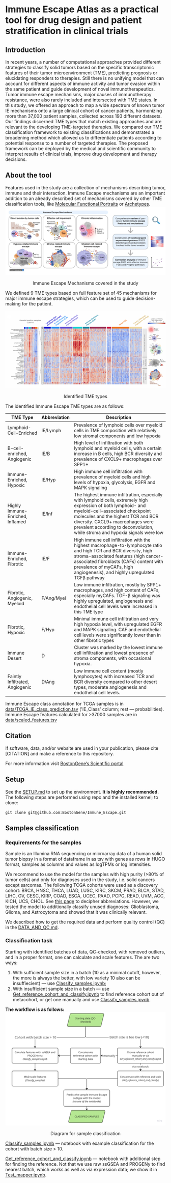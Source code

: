# Immune Escape Atlas as a practical tool for drug design and patient stratification in clinical trials

## Introduction

In recent years, a number of computational approaches provided different strategies to classify solid tumors based on the specific transcriptomic features of their tumor microenvironment (TME), predicting prognosis or elucidating responders to therapies. Still there is no unifying model that can account for different aspects of immune activity and tumor evasion within the same patient and guide development of novel immunotherapeutics. Tumor immune escape mechanisms, major causes of immunotherapy resistance, were also rarely included and intersected with TME states. In this study, we offered an approach to map a wide spectrum of known tumor IE mechanisms onto a large clinical cohort of cancer patients, harmonizing more than 37,000 patient samples, collected across 193 different datasets. Our findings discerned TME types that match existing approaches and are relevant to the developing TME-targeted therapies. We compared our TME classification framework to existing classifications and demonstrated a broadening method which allowed us to differentiate patients according to potential response to a number of targeted therapies. The proposed framework can be deployed by the medical and scientific community to interpret results of clinical trials, improve drug development and therapy decisions. 

## About the tool

Features used in the study are a collection of mechanisms describing tumor, immune and their interaction. Immune Escape mechanisms are an important addition to an already described set of mechanisms covered by other TME classification tools, like  [Molecular Functional Portraits](https://pubmed.ncbi.nlm.nih.gov/34019806/) or [Archetypes](https://pubmed.ncbi.nlm.nih.gov/34963056/).
![Immune_Escape_mechanisms](pics/Immune_Escape_mechanisms.jpg) 
<p align="center">Immune Escape Mechanisms covered in the study</p>
We defined 9 TME types based on full feature set of 45 mechanisms for major immune escape strategies, which can be used to guide decision-making for the patient.

![IE_clustering](pics/IE_clustering.png)  
<p align="center">Identified TME types</p>
The identified Immune Escape TME types are as follows:

| TME Type                         | Abbreviation | Description                                                                                                                                                                                                                                                                                                  |
| -------------------------------- | ------------ | ------------------------------------------------------------------------------------------------------------------------------------------------------------------------------------------------------------------------------------------------------------------------------------------------------------ |
| Lymphoid-Cell-Enriched           | IE/Lymph     | Prevalence of lymphoid cells over myeloid cells in TME composition with relatively low stromal components and low hypoxia                                                                                                                                                                                    |
| B-cell-enriched, Angiogenic      | IE/B         | High level of infiltration with both lymphoid and myeloid cells, with a certain increase in B cells, high BCR diversity and prevalence of CXCL9+ macrophages over SPP1+                                                                                                                                      |
| Immune-Enriched, Hypoxic         | IE/Hyp       | High immune cell infiltration with prevalence of myeloid cells and high levels of hypoxia, glycolysis, EGFR and MAPK signaling                                                                                                                                                                               |
| Highly Immune-Enriched, Inflamed | IE/Inf       | The highest immune infiltration, especially with lymphoid cells, extremely high expression of both lymphoid- and myeloid-cell-associated checkpoint molecules and the highest TCR and BCR diversity. CXCL9+ macrophages were prevalent according to deconvolution, while stroma and hypoxia signals were low |
| Immune-Enriched, Fibrotic        | IE/F         | High immune cell infiltration with the highest macrophage-to-lymphocyte ratio and high TCR and BCR diversity, high stroma-associated features (high cancer-associated fibroblasts (CAFs) content with prevalence of myCAFs, high angiogenesis), and highly upregulated TGFβ pathway                          |
| Fibrotic, Angiogenic, Myeloid    | F/Ang/Myel   | Low immune infiltration, mostly by SPP1+ macrophages, and high content of CAFs, especially myCAFs. TGF-β signaling was highly upregulated, angiogenesis and endothelial cell levels were increased in this TME type                                                                                          |
| Fibrotic, Hypoxic                | F/Hyp        | Minimal immune cell infiltration and very high hypoxia level, with upregulated EGFR and MAPK signaling. CAF and endothelial cell levels were significantly lower than in other fibrotic types                                                                                                                |
| Immune Desert                    | D            | Cluster was marked by the lowest immune cell infiltration and lowest presence of stroma components, with occasional hypoxia.                                                                                                                                                                                 |
| Faintly Infiltrated, Angiogenic  | D/Ang        | Low immune cell content (mostly lymphocytes) with increased TCR and BCR diversity compared to other desert types, moderate angiogenesis and endothelial cell levels.                                                                                                                                         |

Immune Escape class annotation for TCGA samples is in [data/TCGA_IE_class_prediction.tsv](data/TCGA_IE_class_prediction.tsv) ('IE_Class' column; rest — probabilities). Immune Escape features calculated for >37000 samples are in [data/scaled_features.tsv](data/scaled_features.tsv) 

## Citation
If software, data, and/or website are used in your publication, please cite [CITATION] and make a reference to this repository.

For more information visit [BostonGene’s Scientific portal](https://science.bostongene.com/tumor-portrait/)
## Setup
See the [SETUP.md](SETUP.md) to set up the environment. **It is highly recommended.** The following steps are performed using repo and the installed kernel; to clone:

    git clone git@github.com:BostonGene/Immune_Escape.git

## Samples classification

### Requirements for the samples
Sample is an Illumina RNA sequencing or microarray data of a human solid tumor biopsy in a format of dataframe in as tsv with genes as rows in HUGO format, samples as columns and values as logTPMs or log intensities. 

We recommend to use the model for the samples with high purity (>80% of tumor cells) and only for diagnoses used in the study, i.e. solid cancers except sarcomas. The following TCGA cohorts were used as a discovery cohort: BRCA, HNSC, THCA, LUAD, LUSC, KIRC, SKCM, PRAD, BLCA, STAD, LIHC, OV, CESC, KIRP, COAD, ESCA, UCEC, PAAD, PCPG, READ, UVM, ACC, KICH, UCS, CHOL. See [this page](https://gdc.cancer.gov/resources-tcga-users/tcga-code-tables/tcga-study-abbreviations) to decipher abbreviations. However, we tested the model to additionally classify unused diagnoses: Glioblastoma, Glioma, and Astrocytoma and showed that it was clinically relevant. 

We described how to get the required data and perform quality control (QC) in the [DATA_AND_QC.md](DATA_AND_QC.md).
### Classification task

Starting with identified batches of data, QC-checked, with removed outliers, and in a proper format, one can calculate and scale features. The are two ways: 
1) With sufficient sample size in a batch (10 as a minimal cutoff, however, the more is always the better, with low variety 10 also can be insuffiecient) — use [Classify_samples.ipynb](Classify_samples.ipynb);
2) With insufficient sample size in a batch — use [Get_reference_cohort_and_classify.ipynb](Get_reference_cohort_and_classify.ipynb) to find reference cohort out of metacohort, or get one manually and use [Classify_samples.ipynb](Classify_samples.ipynb).

**The workflow is as follows:**
![Classification_workflow](pics/Classification_workflow.png)  
<p align="center">Diagram for sample classification</p>

[Classify_samples.ipynb](Classify_samples.ipynb) — notebook with example classification for the cohort with batch size > 10.

[Get_reference_cohort_and_classify.ipynb](Get_reference_cohort_and_classify.ipynb) — notebook with additional step for finding the reference. Not that we use raw ssGSEA and PROGENy to find nearest batch, which works as well as via expression data; we show it in [Test_mapper.ipynb](Test_mapper.ipynb).
